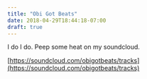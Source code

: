 ```yaml
---
title: "Obi Got Beats"
date: 2018-04-29T18:44:18-07:00
draft: true
---
```


I do I do. Peep some heat on my soundcloud.

[https://soundcloud.com/obigotbeats/tracks](https://soundcloud.com/obigotbeats/tracks)
